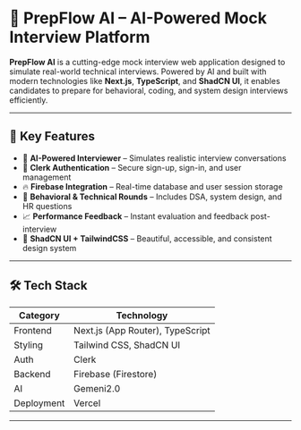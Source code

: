 # 🧠 PrepFlow AI – AI-Powered Mock Interview Platform

**PrepFlow AI** is a cutting-edge mock interview web application designed to simulate real-world technical interviews. Powered by AI and built with modern technologies like **Next.js**, **TypeScript**, and **ShadCN UI**, it enables candidates to prepare for behavioral, coding, and system design interviews efficiently.

---

## 🚀 Key Features

- 🤖 **AI-Powered Interviewer** – Simulates realistic interview conversations
- 🔐 **Clerk Authentication** – Secure sign-up, sign-in, and user management
- 🔥 **Firebase Integration** – Real-time database and user session storage
- 💬 **Behavioral & Technical Rounds** – Includes DSA, system design, and HR questions
- 📈 **Performance Feedback** – Instant evaluation and feedback post-interview
- 🎨 **ShadCN UI + TailwindCSS** – Beautiful, accessible, and consistent design system

---

## 🛠 Tech Stack

| Category       | Technology               |
|----------------|--------------------------|
| Frontend       | Next.js (App Router), TypeScript |
| Styling        | Tailwind CSS, ShadCN UI  |
| Auth           | Clerk                    |
| Backend        | Firebase (Firestore)     |
| AI             | Gemeni2.0                |
| Deployment     | Vercel                   |

---


